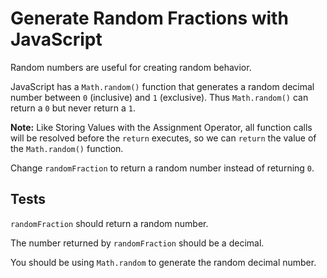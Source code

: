 # Generate Random Fractions with JavaScript

Random numbers are useful for creating random behavior.

JavaScript has a `Math.random()` function that generates a random decimal number between `0` (inclusive) and `1` (exclusive). Thus `Math.random()` can return a `0` but never return a `1`.

**Note:** Like Storing Values with the Assignment Operator, all function calls will be resolved before the `return` executes, so we can `return` the value of the `Math.random()` function.

Change `randomFraction` to return a random number instead of returning `0`.

## Tests

`randomFraction` should return a random number.

The number returned by `randomFraction` should be a decimal.

You should be using `Math.random` to generate the random decimal number.
